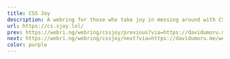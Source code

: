 ```yaml
---
title: CSS Joy
description: A webring for those who take joy in messing around with CSS.
url: https://cs.sjoy.lol/
prev: https://webri.ng/webring/cssjoy/previous?via=https://davidumoru.me/webrings
next: https://webri.ng/webring/cssjoy/next?via=https://davidumoru.me/webrings
color: purple
---
```

